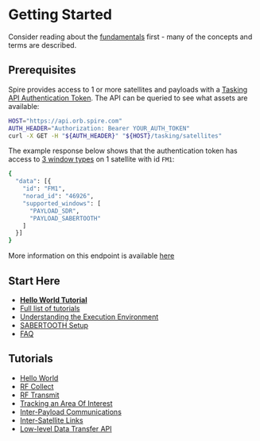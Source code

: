 # Getting Started

Consider reading about the [fundamentals](./Fundamentals.md) first - many of the concepts and terms are described.

## Prerequisites

Spire provides access to 1 or more satellites and payloads with a [Tasking API Authentication Token](https://developers.spire.com/tasking-api-docs/#authentication).  The API can be queried to see what assets are available:

```bash
HOST="https://api.orb.spire.com"
AUTH_HEADER="Authorization: Bearer YOUR_AUTH_TOKEN"
curl -X GET -H "${AUTH_HEADER}" "${HOST}/tasking/satellites"
```

The example response below shows that the authentication token has access to [3 window types](https://developers.spire.com/tasking-api-docs/#supported-windows) on 1 satellite with id `FM1`:

```bash
{
  "data": [{
    "id": "FM1",
    "norad_id": "46926",
    "supported_windows": [
      "PAYLOAD_SDR",
      "PAYLOAD_SABERTOOTH"
    ]
  }]
}
```

More information on this endpoint is available [here](https://developers.spire.com/tasking-api-docs/#select-satellite)

## Start Here

 - [**Hello World Tutorial**](./tutorials/hello_world/)
 - [Full list of tutorials](#tutorials)
 - [Understanding the Execution Environment](./ExecutionEnvironment.md)
 - [SABERTOOTH Setup](./dev-env/sabertooth/)
 - [FAQ](./FAQ.md)


## Tutorials

 - [Hello World](./tutorials/hello_world/)
 - [RF Collect](./tutorials/rf_collect/)
 - [RF Transmit](./tutorials/rf_transmit/)
 - [Tracking an Area Of Interest](./tutorials/aoi/)
 - [Inter-Payload Communications](./tutorials/ipc/)
 - [Inter-Satellite Links](./tutorials/isl/) 
 - [Low-level Data Transfer API](./tutorials/data_xfr/) 
